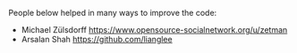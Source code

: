 People below helped in many ways to improve the code:

- Michael Zülsdorff https://www.opensource-socialnetwork.org/u/zetman
- Arsalan Shah https://github.com/lianglee